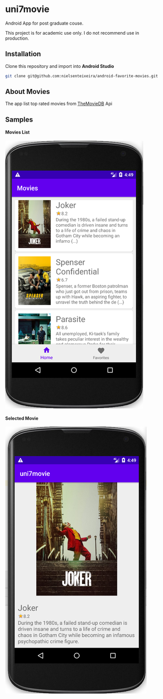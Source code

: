 # uni7movie

Android App for post graduate couse.

This project is for academic use only. I do not recommend use in production.

## Installation
Clone this repository and import into **Android Studio**
```bash
git clone git@github.com:nielsenteixeira/android-favorite-movies.git
```
## About Movies

The app list top rated movies from [TheMovieDB](https://www.themoviedb.org/documentation/api) Api

## Samples

#### Movies List

![movies](samples/movies_list.png)

#### Selected Movie

![movies](samples/movie.png)

